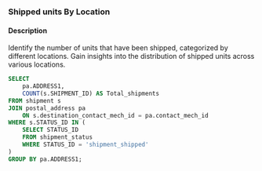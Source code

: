 ### Shipped units By Location

#### Description
Identify the number of units that have been shipped, categorized by different locations. Gain insights into the distribution of shipped units across various locations.

```sql
SELECT 
    pa.ADDRESS1, 
    COUNT(s.SHIPMENT_ID) AS Total_shipments
FROM shipment s
JOIN postal_address pa 
    ON s.destination_contact_mech_id = pa.contact_mech_id 
WHERE s.STATUS_ID IN (
    SELECT STATUS_ID 
    FROM shipment_status 
    WHERE STATUS_ID = 'shipment_shipped'
)
GROUP BY pa.ADDRESS1;
```

